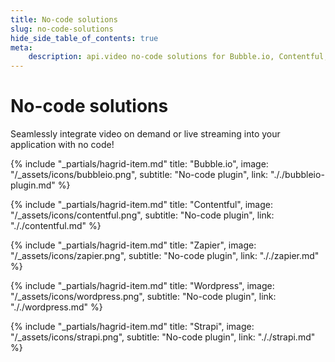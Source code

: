 ```yaml
---
title: No-code solutions
slug: no-code-solutions
hide_side_table_of_contents: true
meta: 
    description: api.video no-code solutions for Bubble.io, Contentful, Wordpress, Strapi, and Zapier.
---
```


No-code solutions
==================

Seamlessly integrate video on demand or live streaming into your application with no code!

<div class="hagrid">

{% include "_partials/hagrid-item.md" title: "Bubble.io", image: "/_assets/icons/bubbleio.png", subtitle: "No-code plugin",  link: "././bubbleio-plugin.md" %}

{% include "_partials/hagrid-item.md" title: "Contentful", image: "/_assets/icons/contentful.png", subtitle: "No-code plugin",  link: "././contentful.md" %}

{% include "_partials/hagrid-item.md" title: "Zapier", image: "/_assets/icons/zapier.png", subtitle: "No-code plugin",  link: "././zapier.md" %}

{% include "_partials/hagrid-item.md" title: "Wordpress", image: "/_assets/icons/wordpress.png", subtitle: "No-code plugin",  link: "././wordpress.md" %}

{% include "_partials/hagrid-item.md" title: "Strapi", image: "/_assets/icons/strapi.png", subtitle: "No-code plugin",  link: "././strapi.md" %}

</div>